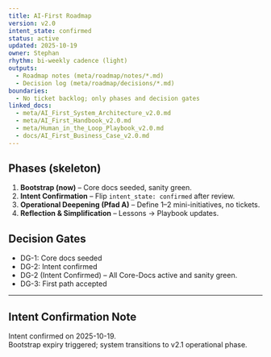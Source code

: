 ```yaml
---
title: AI-First Roadmap
version: v2.0
intent_state: confirmed
status: active
updated: 2025-10-19
owner: Stephan
rhythm: bi-weekly cadence (light)
outputs:
  - Roadmap notes (meta/roadmap/notes/*.md)
  - Decision log (meta/roadmap/decisions/*.md)
boundaries:
  - No ticket backlog; only phases and decision gates
linked_docs:
  - meta/AI_First_System_Architecture_v2.0.md
  - meta/AI_First_Handbook_v2.0.md
  - meta/Human_in_the_Loop_Playbook_v2.0.md
  - docs/AI_First_Business_Case_v2.0.md
---
```


## Phases (skeleton)
1. **Bootstrap (now)** – Core docs seeded, sanity green.
2. **Intent Confirmation** – Flip `intent_state: confirmed` after review.
3. **Operational Deepening (Pfad A)** – Define 1–2 mini-initiatives, no tickets.
4. **Reflection & Simplification** – Lessons → Playbook updates.

## Decision Gates
- DG-1: Core docs seeded
- DG-2: Intent confirmed
- DG-2 (Intent Confirmed) – All Core-Docs active and sanity green.
- DG-3: First path accepted
---

## Intent Confirmation Note
Intent confirmed on 2025-10-19.  
Bootstrap expiry triggered; system transitions to v2.1 operational phase.

